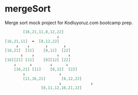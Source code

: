 # mergeSort
Merge sort mock project for Kodluyoruz.com bootcamp prep.
```c
		[16,21,11,8,12,22]
					   ↓
[16,21,11]  ⬌  [8,12,22]
     ↓    ↓       ↓       ↓
[16,21]  [11]    [8,12]  [22]
	   ↓    ↓          ↓    ↓
[16][21] [11]    [8][12] [22]
    ↓      ↓        ↓      ↓
	[16,21] [11]    [8,12]  [22]
        ↓               ↓
		[11,16,21]       [8,12,22]
						↓		      ↓
				[8,11,12,16,21,22]
```
